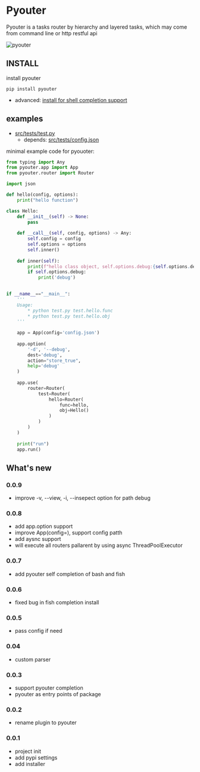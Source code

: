 # Pyouter

Pyouter is a tasks router by  hierarchy and layered tasks, which may come from command line or http restful api

![pyouter](pyouter.gif)

## INSTALL

install pyouter

```shell
pip install pyouter
```

* advanced: [install for shell completion support](./advanced.md)

## examples

* [src/tests/test.py](src/tests/test.py)
  * depends: [src/tests/config.json](src/tests/config.json)

minimal example code for pyouoter:

```python
from typing import Any
from pyouter.app import App
from pyouter.router import Router

import json

def hello(config, options):
    print("hello function")

class Hello:
    def __init__(self) -> None:
        pass 
        
    def __call__(self, config, options) -> Any:
        self.config = config
        self.options = options
        self.inner()
    
    def inner(self):
        print(f"hello class object, self.options.debug:{self.options.debug}")
        if self.options.debug:
            print('debug')
    

if __name__=="__main__":
    '''
    Usage:
        * python test.py test.hello.func
        * python test.py test.hello.obj
    '''
    
    app = App(config='config.json')
    
    app.option(
        '-d', '--debug',
        dest='debug',
        action="store_true",
        help='debug'
    )
    
    app.use(
        router=Router(
            test=Router(
                hello=Router(
                    func=hello,
                    obj=Hello()
                )
            )
        )
    )
    
    print("run")
    app.run()
```

## What's new

### 0.0.9
* improve -v, --view, -i, --insepect option for path debug

### 0.0.8

* add app.option support
* improve App(config=), support config patth
* add aysnc support
* will execute all routers pallarent by using async ThreadPoolExecutor

### 0.0.7

* add pyouter self completion of bash and fish

### 0.0.6

* fixed bug in fish completion install

### 0.0.5

* pass config if need

### 0.04

* custom parser

### 0.0.3

* support pyouter completion
* pyouter as entry points of package

### 0.0.2

* rename plugin to pyouter

### 0.0.1

* project init
* add pypi settings
* add installer
